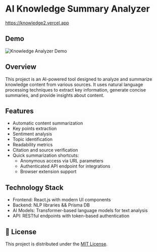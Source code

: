 # AI Knowledge Summary Analyzer

https://knowledge2.vercel.app

## Demo

![Knowledge Analyzer Demo](knowledge.gif)

## Overview
This project is an AI-powered tool designed to analyze and summarize knowledge content from various sources. It uses natural language processing techniques to extract key information, generate concise summaries, and provide insights about content.

## Features
- Automatic content summarization
- Key points extraction
- Sentiment analysis
- Topic identification
- Readability metrics
- Citation and source verification
- Quick summarization shortcuts:
  - Anonymous access via URL parameters
  - Authenticated API endpoint for integrations
  - Browser extension support

## Technology Stack
- Frontend: React.js with modern UI components
- Backend: NLP libraries && Prisma DB
- AI Models: Transformer-based language models for text analysis
- API: RESTful endpoints with token-based authentication

## 📜 License
This project is distributed under the [MIT License](https://opensource.org/license/mit).
